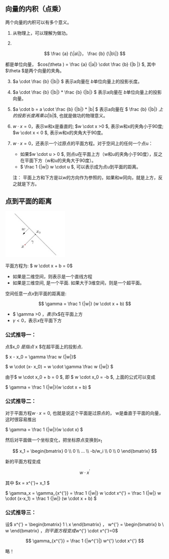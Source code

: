 ## 向量的内积（点乘）

两个向量的内积可以有多个意义。

1. 从物理上，可以理解为做功。

2.  

$$
 \frac {a} {\|a\|}， \frac {b} {\|b\|} 
$$

都是单位向量，  $cos(\theta ) = \frac {a} {\|a\|} \cdot \frac {b} {\|b \|}  $, 其中 $\theta $是两个向量的夹角。

3. $a \cdot \frac {b} {|b|} $ 表示a向量在 $b$单位向量上的投影长度。

4.  $a \cdot \frac {b} {|b|} * \frac {b} {|b|}   $ 表示a向量在 $b$单位向量上的投影向量。

5. $a \cdot b =  a \cdot \frac {b} {|b|} * |b| $  表示a向量在 $ \frac {b} {|b|} $上的投影长度再乘以$|b|$, 也就是做功的物理意义。

6. $w \cdot x = 0$，表示w和x是垂直的; $w \cdot x >0 $, 表示w和x的夹角小于90度; $w \cdot x < 0 $, 表示w和x的夹角大于90度。

7. $w \cdot x = 0$，还表示一个过原点的平面方程。对于空间上的任何一个点u：
   * 如果$w \cdot u > 0 $, 则点u在平面上方（w和u的夹角小于90度），反之在平面下方（w和u的夹角大于90度）。
   * $ \frac 1 {|w|} w \cdot  u  $, 可以表示成为点u到平面的距离。

   注： 平面上方和下方是以w的方向作为参照的，如果和w同向，就是上方，反之就是下方。

## 点到平面的距离

![img](images/dd096b404a60f9f534995fafbfee2b23_b-1573440940843.jpg)

平面方程为:  $ w \cdot x + b = 0$

- 如果是二维空间，则表示是一个直线方程
- 如果是三维空间, 是一个平面. 如果大于3维空间，则是一个超平面。

空间任意一点$x$到平面的距离是:  

$$
\gamma = \frac 1 {|w|} (w \cdot x + b)
$$

- $ \gamma >0 $，表示$x$在平面上方
- $\gamma<0$，表示$x$在平面下方

### 公式推导一：

点$x_0 $是指点$ x $在超平面上的投影点.  

 $ x - x_0 = \gamma  \frac w {|w|}$

 $ w \cdot (x- x_0) = w \cdot \gamma  \frac w {|w|} $

 由于$ w \cdot x_0 + b = 0  $, 即 $ w \cdot x_0  = -b  $, 上面的公式可以变成

  $ \gamma = \frac 1 {|w|}(w \cdot x + b) $

### 公式推导二： 

对于平面方程$w \cdot x = 0$, 也就是说这个平面是过原点的， w是垂直于平面的向量，这时很容易推出

  $ \gamma = \frac 1 {|w|}(w \cdot x) $

然后对平面做一个坐标变化，把坐标原点变换到$x_1$

$$
x_1 = 
\begin{bmatrix} 
0 \\
0 \\
... \\
-b/w_i \\
0 \\
0
\end{bmatrix}
$$

新的平面方程变成

$$
w \cdot x^{'}
$$

其中 $x = x^{'}+ x_1 $

$ \gamma_x = \gamma_{x^{'}} = \frac 1 {|w|} w \cdot  x^{'} = \frac 1 {|w|} w \cdot  (x-x_1) = \frac 1 {|w|} (w \cdot x + b) $

### 公式推导三：

设$
x^{'} = 
\begin{bmatrix} 
1 \\
x
\end{bmatrix}
， 
w^{'} = 
\begin{bmatrix} 
b \\
w
\end{bmatrix}
$，则平面方程变成$w^{'}  \cdot x^{'}=0$

$$
 \gamma_{x^{'}} = \frac 1 {|w^{'}|} w^{'} \cdot x^{'} 
$$

略！